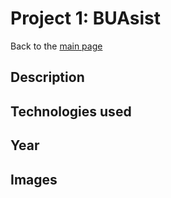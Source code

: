 # Project 1: BUAsist

Back to the [main page](https://camilovillam.github.io/)

## Description

## Technologies used

## Year

## Images
